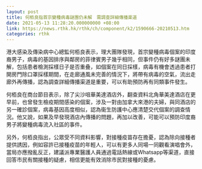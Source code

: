 ```yaml
---
layout: post
title: 何栢良指首宗變種病毒謎團仍未解　需調查詳細傳播渠道
date: 2021-05-13 11:28:20.000000000 +08:00
link: https://news.rthk.hk/rthk/ch/component/k2/1590666-20210513.htm
categories: rthk
---
```


港大感染及傳染病中心總監何栢良表示，理大團隊發現，首宗變種病毒個案的印度裔男子，病毒的基因排序與鄰房的菲律賓男子幾乎相同，但事件仍有好多謎團未解，包括患者檢測採樣日子是否重叠，如個案在同日採樣，病毒有機會透過患者打開房門除口罩採樣期間，在走廊通風未完善的情況下，將帶有病毒的空氣，流出走廊外再傳播，認為調查詳細傳播渠道是重要，可以有助預防再有同類事件發生。

何栢良在商台節目表示，除了尖沙咀華美達酒店外，翻查資料北角華美達酒店在更早前，也曾發生檢疫期間感染的個案，涉及一對由加拿大來港的夫婦，與同酒店的另一確診個案，病毒基因高度相似，認為衞生防護中心應清楚交代個案的調查情況。他又說，如果及早發現酒店內傳播的問題，再加以改善，可能可以預防印度裔男子將變種病毒流入社區的事件。

另外，何栢良指出，公眾受不同資料影響，對接種疫苗存在擔憂，認為除向接種者提供誘因，例如容許已接種疫苗的年輕人，可以有更多人同場一同觀看演唱會外，當局亦應撥亂反正，建議派專業醫護人員通過電話熱線或Whatsapp等渠道，直接回答市民有關接種的疑慮，相信更能有效消除市民對接種的憂慮。
